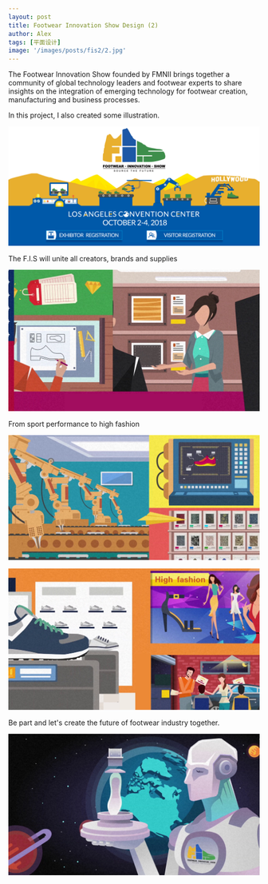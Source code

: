 ```yaml
---
layout: post
title: Footwear Innovation Show Design (2)
author: Alex
tags: [平面设计]
image: '/images/posts/fis2/2.jpg'
---
```


The Footwear Innovation Show founded by FMNII brings together a community of global technology leaders and footwear experts to share insights on the integration of emerging technology for footwear creation, manufacturing and business processes.

In this project, I also created some illustration.


![](/images/posts/fis2/1.jpg)

The F.I.S will unite all creators, brands and supplies

![](/images/posts/fis2/4.jpg)

From sport performance to high fashion

![](/images/posts/fis2/3.jpg)

![](/images/posts/fis2/5.jpg)

Be part and let's create the future of footwear industry together.

![](/images/posts/fis2/2.jpg)




